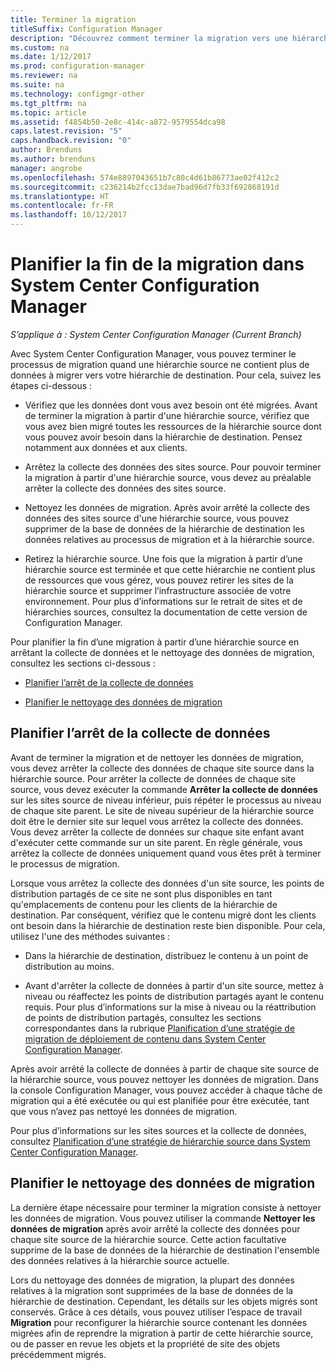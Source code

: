 ```yaml
---
title: Terminer la migration
titleSuffix: Configuration Manager
description: "Découvrez comment terminer la migration vers une hiérarchie de destination System Center Configuration Manager une fois qu’une hiérarchie source ne contient plus de données."
ms.custom: na
ms.date: 1/12/2017
ms.prod: configuration-manager
ms.reviewer: na
ms.suite: na
ms.technology: configmgr-other
ms.tgt_pltfrm: na
ms.topic: article
ms.assetid: f4854b50-2e8c-414c-a872-9579554dca98
caps.latest.revision: "5"
caps.handback.revision: "0"
author: Brenduns
ms.author: brenduns
manager: angrobe
ms.openlocfilehash: 574e8897043651b7c80c4d61b86773ae02f412c2
ms.sourcegitcommit: c236214b2fcc13dae7bad96d7fb33f692868191d
ms.translationtype: HT
ms.contentlocale: fr-FR
ms.lasthandoff: 10/12/2017
---
```

# <a name="plan-to-complete-migration-in-system-center-configuration-manager"></a>Planifier la fin de la migration dans System Center Configuration Manager

*S’applique à : System Center Configuration Manager (Current Branch)*

Avec System Center Configuration Manager, vous pouvez terminer le processus de migration quand une hiérarchie source ne contient plus de données à migrer vers votre hiérarchie de destination. Pour cela, suivez les étapes ci-dessous :  

-   Vérifiez que les données dont vous avez besoin ont été migrées. Avant de terminer la migration à partir d'une hiérarchie source, vérifiez que vous avez bien migré toutes les ressources de la hiérarchie source dont vous pouvez avoir besoin dans la hiérarchie de destination. Pensez notamment aux données et aux clients.  

-   Arrêtez la collecte des données des sites source. Pour pouvoir terminer la migration à partir d'une hiérarchie source, vous devez au préalable arrêter la collecte des données des sites source.  

-   Nettoyez les données de migration. Après avoir arrêté la collecte des données des sites source d'une hiérarchie source, vous pouvez supprimer de la base de données de la hiérarchie de destination les données relatives au processus de migration et à la hiérarchie source.  

-   Retirez la hiérarchie source. Une fois que la migration à partir d’une hiérarchie source est terminée et que cette hiérarchie ne contient plus de ressources que vous gérez, vous pouvez retirer les sites de la hiérarchie source et supprimer l’infrastructure associée de votre environnement. Pour plus d’informations sur le retrait de sites et de hiérarchies sources, consultez la documentation de cette version de Configuration Manager.  

Pour planifier la fin d’une migration à partir d’une hiérarchie source en arrêtant la collecte de données et le nettoyage des données de migration, consultez les sections ci-dessous :  

-   [Planifier l’arrêt de la collecte de données](#Plan_to_Stop_Data_Gath)  

-   [Planifier le nettoyage des données de migration](#Plan_to_clean_up)  

##  <a name="Plan_to_Stop_Data_Gath"></a> Planifier l’arrêt de la collecte de données  
 Avant de terminer la migration et de nettoyer les données de migration, vous devez arrêter la collecte des données de chaque site source dans la hiérarchie source. Pour arrêter la collecte de données de chaque site source, vous devez exécuter la commande **Arrêter la collecte de données** sur les sites source de niveau inférieur, puis répéter le processus au niveau de chaque site parent. Le site de niveau supérieur de la hiérarchie source doit être le dernier site sur lequel vous arrêtez la collecte des données. Vous devez arrêter la collecte de données sur chaque site enfant avant d'exécuter cette commande sur un site parent. En règle générale, vous arrêtez la collecte de données uniquement quand vous êtes prêt à terminer le processus de migration.  

 Lorsque vous arrêtez la collecte des données d'un site source, les points de distribution partagés de ce site ne sont plus disponibles en tant qu'emplacements de contenu pour les clients de la hiérarchie de destination. Par conséquent, vérifiez que le contenu migré dont les clients ont besoin dans la hiérarchie de destination reste bien disponible. Pour cela, utilisez l'une des méthodes suivantes :  

-   Dans la hiérarchie de destination, distribuez le contenu à un point de distribution au moins.  

-   Avant d'arrêter la collecte de données à partir d'un site source, mettez à niveau ou réaffectez les points de distribution partagés ayant le contenu requis. Pour plus d’informations sur la mise à niveau ou la réattribution de points de distribution partagés, consultez les sections correspondantes dans la rubrique [Planification d’une stratégie de migration de déploiement de contenu dans System Center Configuration Manager](../../core/migration/planning-a-content-deployment-migration-strategy.md).  

Après avoir arrêté la collecte de données à partir de chaque site source de la hiérarchie source, vous pouvez nettoyer les données de migration. Dans la console Configuration Manager, vous pouvez accéder à chaque tâche de migration qui a été exécutée ou qui est planifiée pour être exécutée, tant que vous n’avez pas nettoyé les données de migration.  

Pour plus d’informations sur les sites sources et la collecte de données, consultez [Planification d’une stratégie de hiérarchie source dans System Center Configuration Manager](../../core/migration/planning-a-source-hierarchy-strategy.md).  

##  <a name="Plan_to_clean_up"></a> Planifier le nettoyage des données de migration  
 La dernière étape nécessaire pour terminer la migration consiste à nettoyer les données de migration. Vous pouvez utiliser la commande **Nettoyer les données de migration** après avoir arrêté la collecte des données pour chaque site source de la hiérarchie source. Cette action facultative supprime de la base de données de la hiérarchie de destination l'ensemble des données relatives à la hiérarchie source actuelle.  

 Lors du nettoyage des données de migration, la plupart des données relatives à la migration sont supprimées de la base de données de la hiérarchie de destination. Cependant, les détails sur les objets migrés sont conservés. Grâce à ces détails, vous pouvez utiliser l’espace de travail **Migration** pour reconfigurer la hiérarchie source contenant les données migrées afin de reprendre la migration à partir de cette hiérarchie source, ou de passer en revue les objets et la propriété de site des objets précédemment migrés.  

